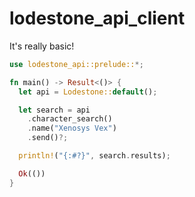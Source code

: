 # lodestone_api_client

It's really basic!

```rust
use lodestone_api::prelude::*;

fn main() -> Result<()> {
  let api = Lodestone::default();

  let search = api
    .character_search()
    .name("Xenosys Vex")
    .send()?;

  println!("{:#?}", search.results);

  Ok(())
}
```
